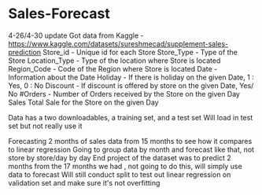 # Sales-Forecast
4-26/4-30 update
Got data from Kaggle - https://www.kaggle.com/datasets/sureshmecad/supplement-sales-prediction
Store_id -	    Unique id for each Store
Store_Type -	  Type of the Store
Location_Type -	Type of the location where Store is located
Region_Code -	  Code of the Region where Store is located
Date -	        Information about the Date
Holiday -	      If there is holiday on the given Date, 1 : Yes, 0 : No
Discount -	    If discount is offered by store on the given Date, Yes/ No
#Orders -     	Number of Orders received by the Store on the given Day
Sales	Total Sale for the Store on the given Day

Data has a two downloadables, a training set, and a test set
Will load in test set but not really use it

Forecasting 2 months of sales data from 15 months to see how it compares to linear regression
Going to group data by month and forecast like that, not store by store/day by day
End project of the dataset was to predict 2 months from the 17 months we had , not going to do this, will simply use data to forecast
Will still conduct split to test out linear regression on validation set and make sure it's not overfitting
